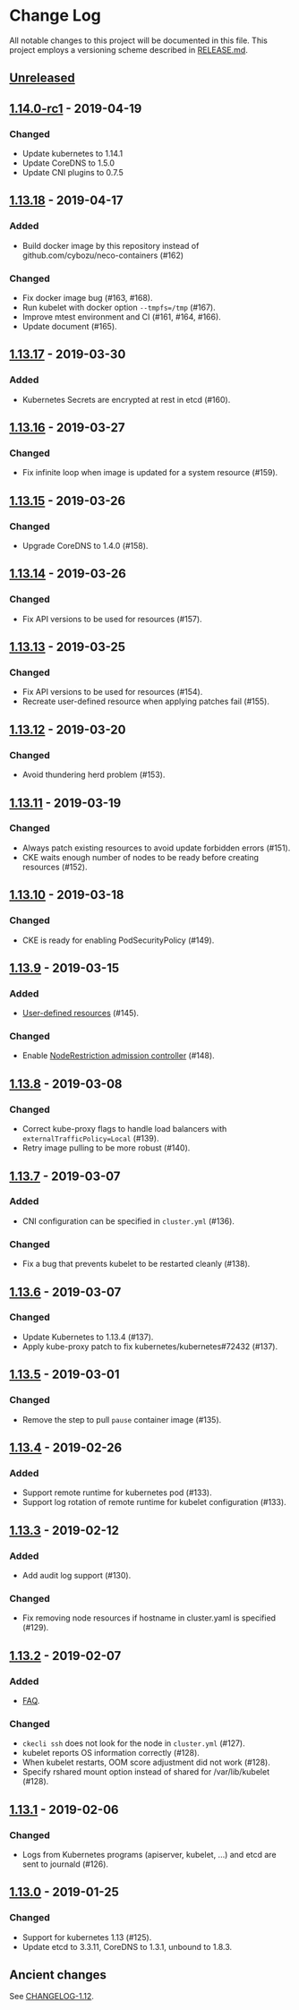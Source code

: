 # Change Log

All notable changes to this project will be documented in this file.
This project employs a versioning scheme described in [RELEASE.md](RELEASE.md#versioning).

## [Unreleased]

## [1.14.0-rc1] - 2019-04-19

### Changed
- Update kubernetes to 1.14.1
- Update CoreDNS to 1.5.0
- Update CNI plugins to 0.7.5

## [1.13.18] - 2019-04-17

### Added
- Build docker image by this repository instead of github.com/cybozu/neco-containers (#162)

### Changed
- Fix docker image bug (#163, #168).
- Run kubelet with docker option `--tmpfs=/tmp` (#167).
- Improve mtest environment and CI (#161, #164, #166).
- Update document (#165).

## [1.13.17] - 2019-03-30

### Added
- Kubernetes Secrets are encrypted at rest in etcd (#160).

## [1.13.16] - 2019-03-27

### Changed
- Fix infinite loop when image is updated for a system resource (#159).

## [1.13.15] - 2019-03-26

### Changed
- Upgrade CoreDNS to 1.4.0 (#158).

## [1.13.14] - 2019-03-26

### Changed
- Fix API versions to be used for resources (#157).

## [1.13.13] - 2019-03-25

### Changed
- Fix API versions to be used for resources (#154).
- Recreate user-defined resource when applying patches fail (#155).

## [1.13.12] - 2019-03-20

### Changed
- Avoid thundering herd problem (#153).

## [1.13.11] - 2019-03-19

### Changed
- Always patch existing resources to avoid update forbidden errors (#151).
- CKE waits enough number of nodes to be ready before creating resources (#152).

## [1.13.10] - 2019-03-18

### Changed
- CKE is ready for enabling PodSecurityPolicy (#149).

## [1.13.9] - 2019-03-15

### Added
- [User-defined resources](docs/user-resources.md) (#145).

### Changed
- Enable [NodeRestriction admission controller](https://kubernetes.io/docs/reference/access-authn-authz/admission-controllers/#noderestriction) (#148).

## [1.13.8] - 2019-03-08

### Changed
- Correct kube-proxy flags to handle load balancers with `externalTrafficPolicy=Local` (#139).
- Retry image pulling to be more robust (#140).

## [1.13.7] - 2019-03-07

### Added
- CNI configuration can be specified in `cluster.yml` (#136).

### Changed
- Fix a bug that prevents kubelet to be restarted cleanly (#138).

## [1.13.6] - 2019-03-07

### Changed
- Update Kubernetes to 1.13.4 (#137).
- Apply kube-proxy patch to fix kubernetes/kubernetes#72432 (#137).

## [1.13.5] - 2019-03-01

### Changed
- Remove the step to pull `pause` container image (#135).

## [1.13.4] - 2019-02-26

### Added
- Support remote runtime for kubernetes pod (#133).
- Support log rotation of remote runtime for kubelet configuration (#133).

## [1.13.3] - 2019-02-12

### Added
- Add audit log support (#130).

### Changed
- Fix removing node resources if hostname in cluster.yaml is specified (#129).

## [1.13.2] - 2019-02-07

### Added
- [FAQ](./docs/faq.md).

### Changed
- `ckecli ssh` does not look for the node in `cluster.yml` (#127).
- kubelet reports OS information correctly (#128).
- When kubelet restarts, OOM score adjustment did not work (#128).
- Specify rshared mount option instead of shared for /var/lib/kubelet (#128).

## [1.13.1] - 2019-02-06

### Changed
- Logs from Kubernetes programs (apiserver, kubelet, ...) and etcd are sent to journald (#126).

## [1.13.0] - 2019-01-25

### Changed
- Support for kubernetes 1.13 (#125).
- Update etcd to 3.3.11, CoreDNS to 1.3.1, unbound to 1.8.3.

## Ancient changes

See [CHANGELOG-1.12](./CHANGELOG-1.12.md).

[Unreleased]: https://github.com/cybozu-go/cke/compare/v1.14.0-rc1...HEAD
[1.14.0-rc1]: https://github.com/cybozu-go/cke/compare/v1.13.18...v1.14.0-rc1
[1.13.18]: https://github.com/cybozu-go/cke/compare/v1.13.17...v1.13.18
[1.13.17]: https://github.com/cybozu-go/cke/compare/v1.13.16...v1.13.17
[1.13.16]: https://github.com/cybozu-go/cke/compare/v1.13.15...v1.13.16
[1.13.15]: https://github.com/cybozu-go/cke/compare/v1.13.14...v1.13.15
[1.13.14]: https://github.com/cybozu-go/cke/compare/v1.13.13...v1.13.14
[1.13.13]: https://github.com/cybozu-go/cke/compare/v1.13.12...v1.13.13
[1.13.12]: https://github.com/cybozu-go/cke/compare/v1.13.11...v1.13.12
[1.13.11]: https://github.com/cybozu-go/cke/compare/v1.13.10...v1.13.11
[1.13.10]: https://github.com/cybozu-go/cke/compare/v1.13.9...v1.13.10
[1.13.9]: https://github.com/cybozu-go/cke/compare/v1.13.8...v1.13.9
[1.13.8]: https://github.com/cybozu-go/cke/compare/v1.13.7...v1.13.8
[1.13.7]: https://github.com/cybozu-go/cke/compare/v1.13.6...v1.13.7
[1.13.6]: https://github.com/cybozu-go/cke/compare/v1.13.5...v1.13.6
[1.13.5]: https://github.com/cybozu-go/cke/compare/v1.13.4...v1.13.5
[1.13.4]: https://github.com/cybozu-go/cke/compare/v1.13.3...v1.13.4
[1.13.3]: https://github.com/cybozu-go/cke/compare/v1.13.2...v1.13.3
[1.13.2]: https://github.com/cybozu-go/cke/compare/v1.13.1...v1.13.2
[1.13.1]: https://github.com/cybozu-go/cke/compare/v1.13.0...v1.13.1
[1.13.0]: https://github.com/cybozu-go/cke/compare/v1.12.0...v1.13.0
